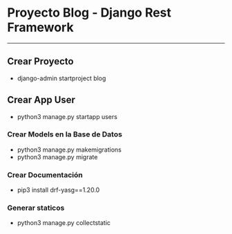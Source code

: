 # Proyecto Blog - Django Rest Framework

------------------------------------------------------------
## Crear Proyecto

* django-admin startproject blog

## Crear App User 

* python3 manage.py startapp users

### Crear Models en la Base de Datos
* python3 manage.py makemigrations
* python3 manage.py migrate

### Crear Documentación
* pip3 install drf-yasg==1.20.0

### Generar staticos
* python3 manage.py collectstatic

